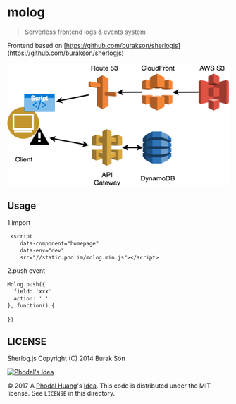 # molog

> Serverless frontend logs & events system

Frontend based on [https://github.com/burakson/sherlogjs](https://github.com/burakson/sherlogjs)

![Architecture](./doc/molog-architecture.png)

Usage
---

1.import 

```
 <script
    data-component="homepage"
    data-env="dev"
    src="//static.pho.im/molog.min.js"></script>
```

2.push event

```
Molog.push({
  field: 'xxx'
  action: ' '
}, function() {
 
})
```

LICENSE
---

Sherlog.js Copyright (C) 2014 Burak Son

[![Phodal's Idea](http://brand.phodal.com/shields/idea-small.svg)](http://ideas.phodal.com/)

© 2017 A [Phodal Huang](https://www.phodal.com)'s [Idea](http://github.com/phodal/ideas).  This code is distributed under the MIT license. See `LICENSE` in this directory.
